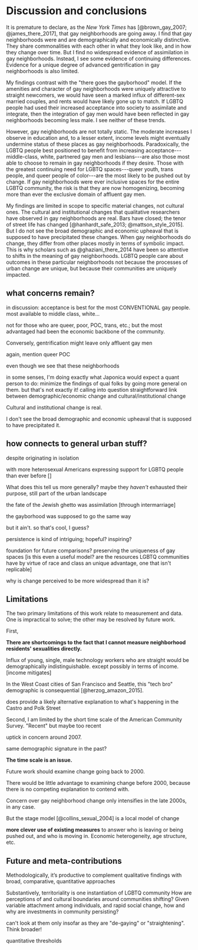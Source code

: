 ---
---

# Discussion and conclusions

It is premature to declare, as the *New York Times* has [@brown_gay_2007; @james_there_2017], that gay neighborhoods are going away. I find that gay neighborhoods were and are demographically and economically distinctive. They share commonalities with each other in what they look like, and in how they change over time. But I find no widespread evidence of assimilation in gay neighborhoods. Instead, I see some evidence of continuing differences. Evidence for a unique degree of advanced gentrification in gay neighborhoods is also limited.

My findings contrast with the "there goes the gayborhood" model. If the amenities and character of gay neighborhoods were uniquely attractive to straight newcomers, we would have seen a marked influx of different-sex married couples, and rents would have likely gone up to match. If LGBTQ people had used their increased acceptance into society to assimilate and integrate, then the integration of gay men would have been reflected in gay neighborhoods becoming less male. I see neither of these trends.

However, gay neighborhoods are not totally static. The moderate increases I observe in education and, to a lesser extent, income levels might eventually undermine status of these places as gay neighborhoods. Paradoxically, the LGBTQ people best positioned to benefit from increasing acceptance---middle-class, white, partnered gay men and lesbians---are also those most able to choose to remain in gay neighborhoods if they desire. Those with the greatest continuing need for LGBTQ spaces---queer youth, trans people, and queer people of color---are the most likely to be pushed out by change. If gay neighborhoods were ever inclusive spaces for the entire LGBTQ community, the risk is that they are now homogenizing, becoming more than ever the exclusive domain of affluent gay men.

My findings are limited in scope to specific material changes, not cultural ones. The cultural and institutional changes that qualitative researchers have observed in gay neighborhoods are real. Bars have closed; the tenor of street life has changed [@hanhardt_safe_2013; @mattson_style_2015]. But I do not see the broad demographic and economic upheaval that is supposed to have precipitated these changes. When gay neighborhoods do change, they differ from other places mostly in terms of symbolic impact. This is why scholars such as @ghaziani_there_2014 have been so attentive to shifts in the meaning of gay neighborhoods. LGBTQ people care about outcomes in these particular neighborhoods not because the processes of urban change are unique, but because their communities are uniquely impacted.


## what concerns remain?

in discussion: acceptance is best for the most CONVENTIONAL gay people. most available to middle class, white...

not for those who are queer, poor, POC, trans, etc.; but the most advantaged had been the economic backbone of the community.

Conversely, gentrification might leave only affluent gay men

again, mention queer POC


even though we see that these neighborhoods


in some senses, I'm doing exactly what Japonica would expect a quant person to do: minimize the findings of qual folks by going more general on them. but that's not exactly it! calling into question straightforward link between demographic/economic change and cultural/institutional change




Cultural and institutional change is real.

I don't see the broad demographic and economic upheaval that is supposed to have precipitated it.

## how connects to general urban stuff?

despite originating in isolation

with more heterosexual Americans expressing support for LGBTQ people than ever before []

What does this tell us more generally? maybe they *haven't* exhausted their purpose, still part of the urban landscape

the fate of the Jewish ghetto was assimilation [through intermarriage]

the gayborhood was supposed to go the same way

but it ain't. so that's cool, I guess?

persistence is kind of intriguing; hopeful? inspiring?

foundation for future comparisons? preserving the uniqueness of gay spaces [is this even a useful model? are the resources LGBTQ communities have by virtue of race and class an unique advantage, one that isn't replicable]

why is change perceived to be more widespread than it is?

## Limitations

The two primary limitations of this work relate to measurement and data. One is impractical to solve; the other may be resolved by future work.

First,


**There are shortcomings to the fact that I cannot measure neighborhood residents' sexualities directly.**

Influx of young, single, male technology workers who are straight would be demographically indistinguishable. except possibly in terms of income. [income mitigates]

In the West Coast cities of San Francisco and Seattle, this "tech bro" demographic is consequential [@herzog_amazon_2015].

does provide a likely alternative explanation to what's happening in the Castro and Polk Street

Second, I am limited by the short time scale of the American Community Survey. "Recent" but maybe too recent

uptick in concern around 2007.

same demographic signature in the past?

**The time scale is an issue.**

Future work should examine change going back to 2000.

There would be little advantage to examining change before 2000, because there is no competing explanation to contend with.

Concern over gay neighborhood change only intensifies in the late 2000s, in any case.

But the stage model [@collins_sexual_2004] is a local model of change

**more clever use of existing measures** to answer who is leaving or being pushed out, and who is moving in. Economic heterogeneity, age structure, etc.

## Future and meta-contributions

Methodologically, it’s productive to complement qualitative findings with broad, comparative, quantitative approaches

Substantively, territoriality is one instantiation of LGBTQ community
How are perceptions of and cultural boundaries around communities shifting?
Given variable attachment among individuals, and rapid social change, how and why are investments in community persisting?

can't look at them only insofar as they are "de-gaying" or "straightening". Think broader!

quantitative thresholds
